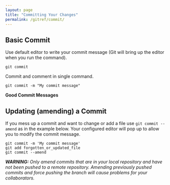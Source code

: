 ```yaml
---
layout: page
title: "Committing Your Changes"
permalink: /gitref/commit/
---
```


[comment]: <> (TODO: REV MARKER)

## Basic Commit

Use default editor to write your commit message (Git will bring up the editor when you run the command).

[comment]: <> (TODO: Add link to config section where you specify what editor to use)

[comment]: <> (TODO: Add how to undo a commit completely if you made one by mistake.)

`git commit`

Commit and comment in single command.

`git commit -m "My commit message"`

**Good Commit Messages**

[comment]: <> (TODO: Add what is a good commit message content here)

## Updating (amending) a Commit

If you mess up a commit and want to change or add a file use `git commit --amend` as in the example below.  Your configured editor will pop up to allow you to modify the commit message.

```
git commit -m 'My commit message'
git add forgotten_or_updated_file
git commit --amend
```

***WARNING:*** *Only amend commits that are in your local repository and have not been pushed to a remote repository.  Amending previously pushed commits and force pushing the branch will cause problems for your collaborators.*

[comment]: <> (TODO: Need a link here to the remote workflow sections.)